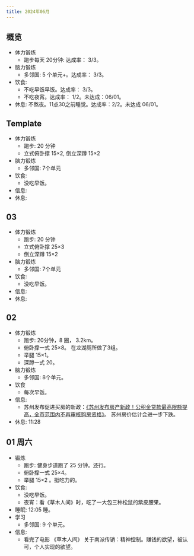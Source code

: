 ```yaml
---
title: 2024年06月
---
```


## 概览
* 体力锻炼
  * 跑步每天 20分钟: 达成率： 3/3。
* 脑力锻炼
  * 多邻国: 5 个单元+。达成率： 3/3。
* 饮食: 
  * 不吃早饭早饭。达成率： 3/3。
  * 不吃夜宵。达成率： 1/2。未达成：06/01。
* 休息: 不熬夜。11点30之前睡觉。达成率：2/2。未达成 06/01。

## Template
* 体力锻炼
  * 跑步: 20 分钟
  * 立式俯卧撑 15×2, 倒立深蹲 15×2
* 脑力锻炼
  * 多邻国: 7个单元
* 饮食: 
  * 没吃早饭。
* 信息:
* 休息: 

## 03
* 体力锻炼
  * 跑步: 20 分钟
  * 立式俯卧撑 25×3
  * 倒立深蹲 15×2
* 脑力锻炼
  * 多邻国: 7个单元
* 饮食: 
  * 没吃早饭。
* 信息:
* 休息: 


## 02
* 体力锻炼
  * 跑步: 20分钟，8 圈， 3.2km。
  * 俯卧撑一式 25×8。 在龙湖厕所做了3组。
  * 举腿 15×1。
  * 深蹲一式 20。
* 脑力锻炼
  * 多邻国: 8个单元。
* 饮食
  * 每次早饭。
* 信息:
  * 苏州发布促进买房的新政：[《苏州发布房产新政！公积金贷款最高限额提高，全市范围内不再审核购房资格》](https://mp.weixin.qq.com/s/ldAUeLfMQyIoiatnWxcwnw)。 苏州房价估计会进一步下跌。
* 休息: 11:28


## 01 周六
* 锻炼
  * 跑步: 健身步道跑了 25 分钟。还行。
  * 俯卧撑一式 25×4。
  * 举腿 15×2 。挺吃力的。
* 饮食: 
  * 没吃早饭。
  * 夜宵：看《草木人间》时，吃了一大包三种松鼠的紫皮腰果。
* 睡眠: 12:05 睡。
* 学习
  * 多邻国: 9 个单元。
* 信息:
  * 看完了电影 《草木人间》 关于南派传销：精神控制。赚钱的欲望，被认可，个人实现的欲望。
